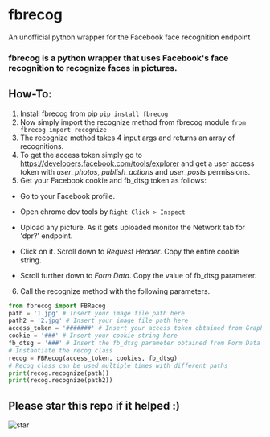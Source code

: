 # fbrecog
An unofficial python wrapper for the Facebook face recognition endpoint
### fbrecog is a python wrapper that uses Facebook's face recognition to recognize faces in pictures. 
## How-To:

1. Install fbrecog from pip 
`pip install fbrecog`
2. Now simply import the recognize method from fbrecog module
`from fbrecog import recognize`
3. The recognize method takes 4 input args and returns an array of recognitions.
4. To get the access token simply go to https://developers.facebook.com/tools/explorer and get a user access token with *user_photos*, *publish_actions* and *user_posts* permissions.
5. Get your Facebook cookie and fb_dtsg token as follows:

  * Go to your Facebook profile.

 * Open chrome dev tools by `Right Click > Inspect`

 * Upload any picture. As it gets uploaded monitor the Network tab for 'dpr?' endpoint.

 * Click on it. Scroll down to *Request Header*. Copy the entire cookie string.

 * Scroll further down to *Form Data*. Copy the value of fb_dtsg parameter.

6. Call the recognize method with the following parameters.

```python
from fbrecog import FBRecog
path = '1.jpg' # Insert your image file path here
path2 = '2.jpg' # Insert your image file path here
access_token = '#######' # Insert your access token obtained from Graph API explorer here
cookie = '###' # Insert your cookie string here
fb_dtsg = '###' # Insert the fb_dtsg parameter obtained from Form Data here.
# Instantiate the recog class
recog = FBRecog(access_token, cookies, fb_dtsg)
# Recog class can be used multiple times with different paths
print(recog.recognize(path))
print(recog.recognize(path2))
```
## Please star this repo if it helped :)

![star](http://i.imgur.com/Uhx7FOA.png)
